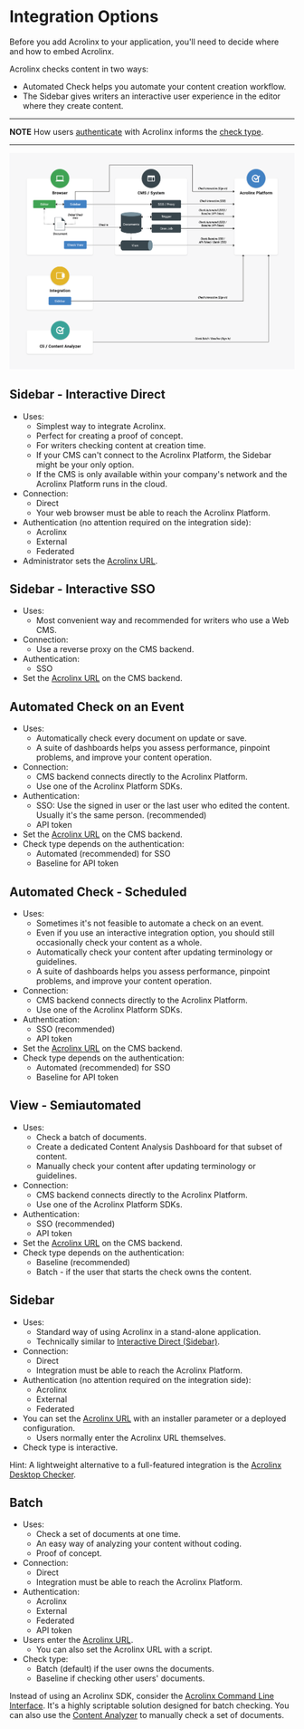 # Integration Options

Before you add Acrolinx to your application, you'll need to decide where and how to embed Acrolinx.

Acrolinx checks content in two ways:

* Automated Check helps you automate your content creation workflow.
* The Sidebar gives writers an interactive user experience in the editor where they create content.

---
**NOTE**
How users [authenticate](configuration.md#Authentication) with Acrolinx informs the [check type](check-types.md).

---

![Overview of Integration Options](images/integration-types.png)

## Sidebar - Interactive Direct

* Uses:
    + Simplest way to integrate Acrolinx.
    + Perfect for creating a proof of concept.
    + For writers checking content at creation time.
    + If your CMS can't connect to the Acrolinx Platform, the Sidebar might be your only option.
    + If the CMS is only available within your company's network and the Acrolinx Platform runs in the cloud.
* Connection:
    + Direct
    + Your web browser must be able to reach the Acrolinx Platform.
* Authentication (no attention required on the integration side):
    + Acrolinx
    + External
    + Federated
* Administrator sets the [Acrolinx URL](configuration.md#Acrolinx-URL).

## Sidebar - Interactive SSO

* Uses:
    + Most convenient way and recommended for writers who use a Web CMS.
* Connection:
    + Use a reverse proxy on the CMS backend.
* Authentication:
    + SSO
* Set the [Acrolinx URL](configuration.md#Acrolinx-URL) on the CMS backend.

## Automated Check on an Event

* Uses:
    + Automatically check every document on update or save.
    + A suite of dashboards helps you assess performance, pinpoint problems, and improve your content operation.
* Connection:
    + CMS backend connects directly to the Acrolinx Platform.
    + Use one of the Acrolinx Platform SDKs.
* Authentication:
    + SSO: Use the signed in user or the last user who edited the content. Usually it's the same person. (recommended)
    + API token
* Set the [Acrolinx URL](configuration.md#Acrolinx-URL) on the CMS backend.
* Check type depends on the authentication:
    + Automated (recommended) for SSO
    + Baseline for API token

## Automated Check - Scheduled

* Uses:
    + Sometimes it's not feasible to automate a check on an event.
    + Even if you use an interactive integration option, you should still occasionally check your content as a whole.
    + Automatically check your content after updating terminology or guidelines.
    + A suite of dashboards helps you assess performance, pinpoint problems, and improve your content operation.
* Connection:
    + CMS backend connects directly to the Acrolinx Platform.
    + Use one of the Acrolinx Platform SDKs.
* Authentication:
    + SSO (recommended)
    + API token
* Set the [Acrolinx URL](configuration.md#Acrolinx-URL) on the CMS backend.
* Check type depends on the authentication:
    + Automated (recommended) for SSO
    + Baseline for API token

## View - Semiautomated

* Uses:
    + Check a batch of documents.
    + Create a dedicated Content Analysis Dashboard for that subset of content.
    + Manually check your content after updating terminology or guidelines.
* Connection:
    + CMS backend connects directly to the Acrolinx Platform.
    + Use one of the Acrolinx Platform SDKs.
* Authentication:
    + SSO (recommended)
    + API token
* Set the [Acrolinx URL](configuration.md#Acrolinx-URL) on the CMS backend.
* Check type depends on the authentication:
    + Baseline (recommended)
    + Batch - if the user that starts the check owns the content.

## Sidebar

* Uses:
    + Standard way of using Acrolinx in a stand-alone application.
    + Technically similar to [Interactive Direct (Sidebar)](#sidebar---interactive-direct).
* Connection:
    + Direct
    + Integration must be able to reach the Acrolinx Platform.
* Authentication (no attention required on the integration side):
    + Acrolinx
    + External
    + Federated
* You can set the [Acrolinx URL](configuration.md#Acrolinx-URL) with an installer parameter or a deployed configuration.
    + Users normally enter the Acrolinx URL themselves.
* Check type is interactive.

Hint: A lightweight alternative to a full-featured integration is the [Acrolinx Desktop Checker](https://docs.acrolinx.com/desktopchecker/latest/en).

## Batch

* Uses:
    + Check a set of documents at one time.
    + An easy way of analyzing your content without coding.
    + Proof of concept.
* Connection:
    + Direct
    + Integration must be able to reach the Acrolinx Platform.
* Authentication:
    + Acrolinx
    + External
    + Federated
    + API token
* Users enter the [Acrolinx URL](configuration.md#Acrolinx-URL).
    + You can also set the Acrolinx URL with a script.
* Check type:
    + Batch (default) if the user owns the documents.
    + Baseline if checking other users' documents.

Instead of using an Acrolinx SDK, consider the [Acrolinx Command Line Interface](https://docs.acrolinx.com/cli/latest/en).
It's a highly scriptable solution designed for batch checking.
You can also use the [Content Analyzer](https://docs.acrolinx.com/ca/latest/en) to manually check a set of documents.
